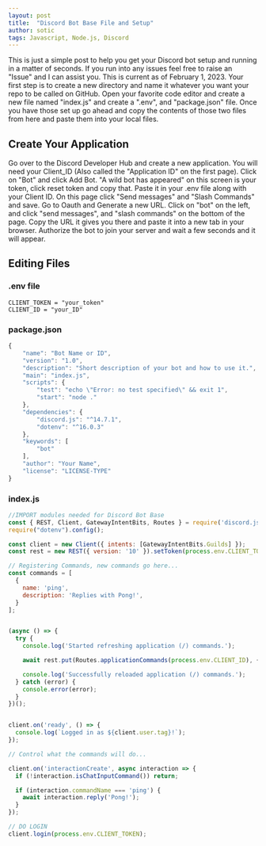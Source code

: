 ```yaml
---
layout: post
title:  "Discord Bot Base File and Setup"
author: sotic
tags: Javascript, Node.js, Discord
---
```


This is just a simple post to help you get your Discord bot setup and running in a matter of seconds. If you run into any issues feel free to raise an "Issue" and I can assist you. This is current as of February 1, 2023. Your first step is to create a new directory and name it whatever you want your repo to be called on GitHub. Open your favorite code editor and create a new file named "index.js" and create a ".env", and "package.json" file. Once you have those set up go ahead and copy the contents of those two files from here and paste them into your local files. 
<!--more-->
## Create Your Application

Go over to the Discord Developer Hub and create a new application. You will need your Client_ID (Also called the "Application ID" on the first page). Click on "Bot" and click Add Bot. "A wild bot has appeared" on this screen is your token, click reset token and copy that. Paste it in your .env file along with your Client ID. On this page click "Send messages" and "Slash Commands" and save. Go to Oauth and Generate a new URL. Click on "bot" on the left, and click "send messages", and "slash commands" on the bottom of the page. Copy the URL it gives you there and paste it into a new tab in your browser. Authorize the bot to join your server and wait a few seconds and it will appear. 

## Editing Files

### .env file

```
CLIENT_TOKEN = "your_token"
CLIENT_ID = "your_ID"
```

### package.json

```js
{
	"name": "Bot Name or ID",
	"version": "1.0",
	"description": "Short description of your bot and how to use it.",
	"main": "index.js",
	"scripts": {
		"test": "echo \"Error: no test specified\" && exit 1",
		"start": "node ."
	},
	"dependencies": {
		"discord.js": "^14.7.1",
		"dotenv": "^16.0.3"
	},
	"keywords": [
		"bot"
	],
	"author": "Your Name",
	"license": "LICENSE-TYPE"
}
```

### index.js

```js
//IMPORT modules needed for Discord Bot Base
const { REST, Client, GatewayIntentBits, Routes } = require('discord.js');
require("dotenv").config();

const client = new Client({ intents: [GatewayIntentBits.Guilds] });
const rest = new REST({ version: '10' }).setToken(process.env.CLIENT_TOKEN);

// Registering Commands, new commands go here...
const commands = [
  {
    name: 'ping',
    description: 'Replies with Pong!',
  }
];


(async () => {
  try {
    console.log('Started refreshing application (/) commands.');

    await rest.put(Routes.applicationCommands(process.env.CLIENT_ID), { body: commands });

    console.log('Successfully reloaded application (/) commands.');
  } catch (error) {
    console.error(error);
  }
})();


client.on('ready', () => {
  console.log(`Logged in as ${client.user.tag}!`);
});

// Control what the commands will do...

client.on('interactionCreate', async interaction => {
  if (!interaction.isChatInputCommand()) return;

  if (interaction.commandName === 'ping') {
    await interaction.reply('Pong!');
  }
});

// DO LOGIN
client.login(process.env.CLIENT_TOKEN);
```